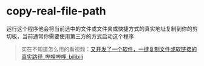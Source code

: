 # copy-real-file-path
运行这个程序他会将当前选中的文件或文件夹或快捷方式的真实地址复制到你的剪切板，当前通常你需要使用第三方的方式启动这个程序

> 实在不知道怎么用的看视频：[又开发了一个软件，一键复制文件或软链接的真实路径_哔哩哔哩_bilibili](https://www.bilibili.com/video/BV1Qm4y1w7LP/)
